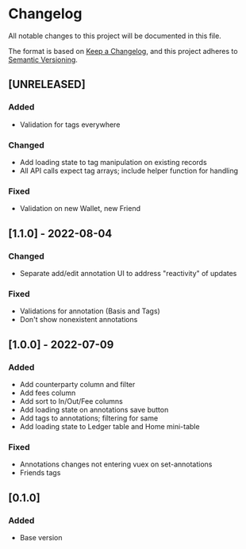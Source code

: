# Changelog

All notable changes to this project will be documented in this file.

The format is based on [Keep a Changelog](https://keepachangelog.com/en/1.0.0/),
and this project adheres to
[Semantic Versioning](https://semver.org/spec/v2.0.0.html).

## [UNRELEASED]

### Added

- Validation for tags everywhere

### Changed

- Add loading state to tag manipulation on existing records
- All API calls expect tag arrays; include helper function for handling

### Fixed

- Validation on new Wallet, new Friend

## [1.1.0] - 2022-08-04

### Changed

- Separate add/edit annotation UI to address "reactivity" of updates

### Fixed

- Validations for annotation (Basis and Tags)
- Don't show nonexistent annotations

## [1.0.0] - 2022-07-09

### Added

- Add counterparty column and filter
- Add fees column
- Add sort to In/Out/Fee columns
- Add loading state on annotations save button
- Add tags to annotations; filtering for same
- Add loading state to Ledger table and Home mini-table

### Fixed

- Annotations changes not entering vuex on set-annotations
- Friends tags

## [0.1.0]

### Added

- Base version
